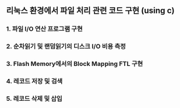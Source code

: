 ## 리눅스 환경에서 파일 처리 관련 코드 구현 (using c)
### 1. 파일 I/O 연산 프로그램 구현
### 2. 순차읽기 및 랜덤읽기의 디스크 I/O 비용 측정
### 3. Flash Memory에서의 Block Mapping FTL 구현
### 4. 레코드 저장 및 검색
### 5. 레코드 삭제 및 삽입
